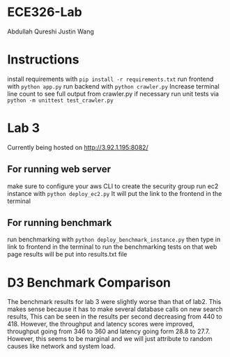 # ECE326-Lab
Abdullah Qureshi
Justin Wang

# Instructions
install requirements with `pip install -r requirements.txt`
run frontend with `python app.py`
run backend with `python crawler.py`
Increase terminal line count to see full output from crawler.py if necessary
run unit tests via `python -m unittest test_crawler.py`


# Lab 3
Currently being hosted on http://3.92.1.195:8082/
## For running web server
make sure to configure your aws CLI to create the security group
run ec2 instance with `python deploy_ec2.py`
It will put the link to the frontend in the terminal

## For running benchmark
run benchmarking with `python deploy_benchmark_instance.py`
then type in link to frontend in the terminal to run the benchmarking tests on that web page
results will be put into results.txt file


# D3 Benchmark Comparison
The benchmark results for lab 3 were slightly worse than that of lab2. This makes sense because it has to make several database calls on new search results, This can be seen in the results per second decreasing from 440 to 418. However, the throughput and latency scores were improved, throughput going from 346 to 360 and latency going form 28.8 to 27.7. However, this seems to be marginal and we will just attribute to random causes like network and system load.